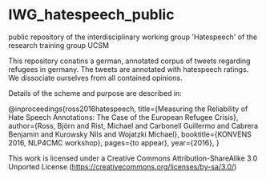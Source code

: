# IWG_hatespeech_public
public repository of the interdisciplinary working group 'Hatespeech' of the research training group UCSM


This repository conatins a german, annotated corpus of tweets regarding refugees in germany.
The tweets are annotated with hatespeech ratings.
We dissociate ourselves from all contained opinions.


Details of the scheme and purpose are described in:

@inproceedings{ross2016hatespeech,
    title={Measuring the Reliability of Hate Speech Annotations: The Case of the European Refugee Crisis},
    author={Ross, Björn and Rist, Michael and Carbonell Guillermo and Cabrera Benjamin and Kurowsky Nils and Wojatzki Michael},
    booktitle={KONVENS 2016, NLP4CMC workshop},
    pages={to appear},
    year={2016},
}

This work is licensed under a Creative Commons Attribution-ShareAlike 3.0 Unported License (https://creativecommons.org/licenses/by-sa/3.0/)

